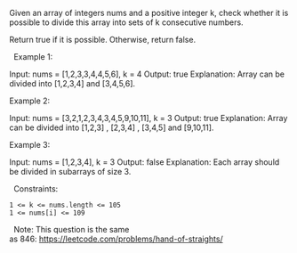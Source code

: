Given an array of integers nums and a positive integer k, check whether it is possible to divide this array into sets of k consecutive numbers.

Return true if it is possible. Otherwise, return false.

 
Example 1:

Input: nums = [1,2,3,3,4,4,5,6], k = 4
Output: true
Explanation: Array can be divided into [1,2,3,4] and [3,4,5,6].


Example 2:

Input: nums = [3,2,1,2,3,4,3,4,5,9,10,11], k = 3
Output: true
Explanation: Array can be divided into [1,2,3] , [2,3,4] , [3,4,5] and [9,10,11].


Example 3:

Input: nums = [1,2,3,4], k = 3
Output: false
Explanation: Each array should be divided in subarrays of size 3.


 
Constraints:


	1 <= k <= nums.length <= 105
	1 <= nums[i] <= 109


 
Note: This question is the same as 846: https://leetcode.com/problems/hand-of-straights/